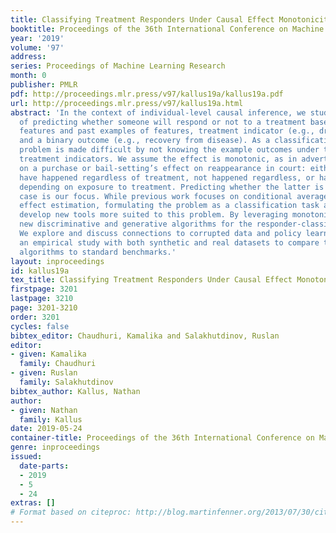 ```yaml
---
title: Classifying Treatment Responders Under Causal Effect Monotonicity
booktitle: Proceedings of the 36th International Conference on Machine Learning
year: '2019'
volume: '97'
address: 
series: Proceedings of Machine Learning Research
month: 0
publisher: PMLR
pdf: http://proceedings.mlr.press/v97/kallus19a/kallus19a.pdf
url: http://proceedings.mlr.press/v97/kallus19a.html
abstract: 'In the context of individual-level causal inference, we study the problem
  of predicting whether someone will respond or not to a treatment based on their
  features and past examples of features, treatment indicator (e.g., drug/no drug),
  and a binary outcome (e.g., recovery from disease). As a classification task, the
  problem is made difficult by not knowing the example outcomes under the opposite
  treatment indicators. We assume the effect is monotonic, as in advertising’s effect
  on a purchase or bail-setting’s effect on reappearance in court: either it would
  have happened regardless of treatment, not happened regardless, or happened only
  depending on exposure to treatment. Predicting whether the latter is latently the
  case is our focus. While previous work focuses on conditional average treatment
  effect estimation, formulating the problem as a classification task allows us to
  develop new tools more suited to this problem. By leveraging monotonicity, we develop
  new discriminative and generative algorithms for the responder-classification problem.
  We explore and discuss connections to corrupted data and policy learning. We provide
  an empirical study with both synthetic and real datasets to compare these specialized
  algorithms to standard benchmarks.'
layout: inproceedings
id: kallus19a
tex_title: Classifying Treatment Responders Under Causal Effect Monotonicity
firstpage: 3201
lastpage: 3210
page: 3201-3210
order: 3201
cycles: false
bibtex_editor: Chaudhuri, Kamalika and Salakhutdinov, Ruslan
editor:
- given: Kamalika
  family: Chaudhuri
- given: Ruslan
  family: Salakhutdinov
bibtex_author: Kallus, Nathan
author:
- given: Nathan
  family: Kallus
date: 2019-05-24
container-title: Proceedings of the 36th International Conference on Machine Learning
genre: inproceedings
issued:
  date-parts:
  - 2019
  - 5
  - 24
extras: []
# Format based on citeproc: http://blog.martinfenner.org/2013/07/30/citeproc-yaml-for-bibliographies/
---
```

